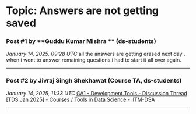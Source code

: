 # Topic: Answers are not getting saved

### Post #1 by **Guddu Kumar Mishra ** (ds-students)
*January 14, 2025, 09:28 UTC*
all the answers are getting erased next day . when i went to answer remaining questions i had to start it all over again.

---

### Post #2 by **Jivraj Singh Shekhawat** (Course TA, ds-students)
*January 14, 2025, 11:33 UTC*
[GA1 - Development Tools - Discussion Thread [TDS Jan 2025] - Courses / Tools in Data Science - IITM-DSA](https://discourse.onlinedegree.iitm.ac.in/t/ga1-development-tools-discussion-thread-tds-jan-2025/161083/28)

---
